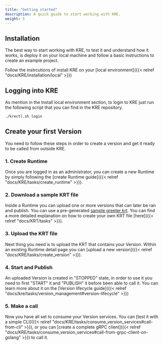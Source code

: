 ```yaml
---
title: "Getting started"
description: A quick guide to start working with KRE.
weight: 5
---
```


## Installation

The best way to start working with KRE, to test it and understand how it works, is deploy it on your local machine and follow a basic instructions to create an example project.

Follow the instrcutions of install KRE on your [local environment]({{< relref "docs/KRE/installation/local" >}})


## Logging into KRE

As mention in the Install local environment section, to login to KRE just run the following script that you can find in the KRE repository.

```bash
./krectl.sh login 
```

## Create your first Version

You need to follow these steps in order to create a version and get it ready to be called from outside KRE.


### 1. Create Runtime

Once you are logged in as an administrator, you can create a new Runtime by simply following the [create Runtime guide]({{< relref "docs/KRE/tasks/create_runtime" >}}).


### 2. Download a sample KRT file

Inside a Runtime you can upload one or more versions that can later be ran and publish. You can use a pre-generated [sample greeter krt](/website/krts/greeter-v1.krt). You can find a more detailed explanation on how to create your own KRT file [here]({{< relref "docs/KRT/tasks" >}}).


### 3. Upload the KRT file

Next thing you need is to upload the KRT that contains your Version. Within an existing Runtime detail page you can [upload a new version]({{< relref "docs/KRE/tasks/create_version" >}}).


### 4. Start and Publish

An uploaded Version is created in "STOPPED" state, in order to use it you need to first "START" it and "PUBLISH" it before been able to call it. You can learn more about it on the [Version lifecycle guide]({{< relref "docs/kre/tasks/version_management#version-lifecycle" >}}) 


### 5. Make a call

Now you have all set to consume your Version services. You can [test it with a simple CLI]({{< relref "docs/KRE/tasks/consume_version_services#call-from-cli" >}}), or you can [create a complete gRPC client]({{< relref "docs/KRE/tasks/consume_version_services#call-from-grpc-client-on-golang" >}}) to call it. 
